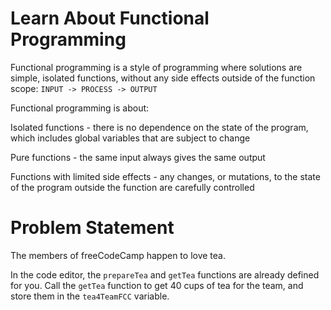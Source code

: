 # Learn About Functional Programming
Functional programming is a style of programming where solutions are simple, isolated functions, without any side effects outside of the function scope: ```INPUT -> PROCESS -> OUTPUT```

Functional programming is about:

Isolated functions - there is no dependence on the state of the program, which includes global variables that are subject to change

Pure functions - the same input always gives the same output

Functions with limited side effects - any changes, or mutations, to the state of the program outside the function are carefully controlled

# Problem Statement
The members of freeCodeCamp happen to love tea.

In the code editor, the ```prepareTea``` and ```getTea``` functions are already defined for you. Call the ```getTea``` function to get 40 cups of tea for the team, and store them in the ```tea4TeamFCC``` variable.
